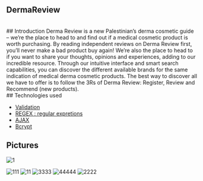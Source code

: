 ## DermaReview
</br>
## Introduction
Derma Review is a new Palestinian’s derma cosmetic guide – we’re the place to head to and find out if a medical cosmetic product is worth purchasing. By reading independent reviews on Derma Review first, you’ll never make a bad product buy again!
We’re also the place to head to if you want to share your thoughts, opinions and experiences, adding to our incredible resource. Through our intuitive interface and smart search capabilities, you can discover the different available brands for the same indication of medical derma cosmetic products. The best way to discover all we have to offer is to follow the 3Rs of Derma Review: Register, Review and Recommend (new products).
</br>
## Technologies used

- [Validation](#installation)
- [REGEX : regular expretions](#usage)
- [AJAX](#contributing)
- [Bcrypt](#license)

## Pictures
![1](https://github.com/Mai-Thaher/DermaReview/assets/155079698/92c86f1c-792f-4f35-8d6d-eec5163c1553)


  ![111](https://github.com/Mai-Thaher/DermaReview/assets/155079698/4b8b96c7-9092-4edf-b536-ec79ab050efd)
![11](https://github.com/Mai-Thaher/DermaReview/assets/155079698/e1a0d8c4-ab43-4a15-9596-659ff58580f2)
![3333](https://github.com/Mai-Thaher/DermaReview/assets/155079698/66dd674c-4d4a-431b-9d10-49a040684c7e)
![44444](https://github.com/Mai-Thaher/DermaReview/assets/155079698/eb271612-8cd7-4039-b424-59468d1fbb80)
![2222](https://github.com/Mai-Thaher/DermaReview/assets/155079698/d35e2a0f-2f58-47cd-92d2-496ed39789e8)
